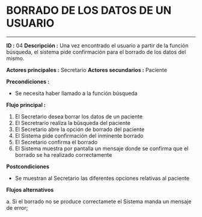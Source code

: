 # BORRADO DE LOS DATOS DE UN USUARIO
---
**ID :** 04 **Descripción :**  Una vez encontrado el usuario a partir de la función búsqueda, el sistema pide confirmación para el borrado de los datos del mismo.

**Actores principales :** Secretario  **Actores secundarios :** Paciente

**Precondiciones :**
   * Se necesita haber llamado a la función búsqueda

**Flujo principal :**

1. El Secretario desea borrar los datos de un paciente
2. El Secretrario realiza la búsqueda del paciente
3. El Secretario abre la opción de borrado del paciente
4. El Sistema pide confirmación del inminente borrado
5. El Secretario confirma el borrado
6. El Sistema muestra por pantalla un mensaje donde se confirma que el borrado se ha realizado correctamente

**Postcondiciones**
   * Se muestran al Secretario las diferentes opciones relativas al paciente

**Flujos alternativos**

   a. Si el borrado no se produce correctamete el Sistema manda un mensaje de error;



